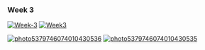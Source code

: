 ### Week 3


<a href="https://ibb.co/Pt1WRfm"><img src="https://i.ibb.co/Lv9gM2k/Week-3.png" alt="Week-3" border="0"></a>
<a href="https://ibb.co/FKmZ7nV"><img src="https://i.ibb.co/c1kfTxL/Week3.png" alt="Week3" border="0"></a>


<a href="https://ibb.co/sRvrsLf"><img src="https://i.ibb.co/W5W1BSh/photo5379746074010430536.jpg" alt="photo5379746074010430536" border="0"></a>
<a href="https://ibb.co/6JdGt1n"><img src="https://i.ibb.co/5x7CjnM/photo5379746074010430535.jpg" alt="photo5379746074010430535" border="0"></a>
